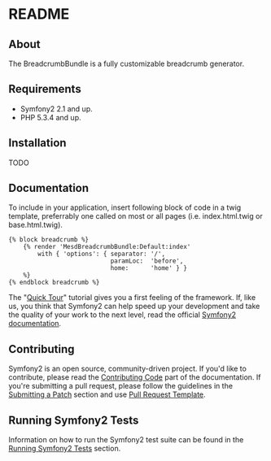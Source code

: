 README
======

About
-----

The BreadcrumbBundle is a fully customizable breadcrumb generator.

Requirements
------------

 * Symfony2 2.1 and up.
 * PHP 5.3.4 and up.

Installation
------------

TODO

Documentation
-------------

To include in your application, insert following block of code
in a twig template, preferrably one called on most or all pages
(i.e. index.html.twig or base.html.twig).

    {% block breadcrumb %}
        {% render 'MesdBreadcrumbBundle:Default:index'
            with { 'options': { separator: '/',
                                paramLoc:  'before',
                                home:      'home' } }
        %}
    {% endblock breadcrumb %}

The "[Quick Tour][2]" tutorial gives you a first feeling of the framework. If,
like us, you think that Symfony2 can help speed up your development and take
the quality of your work to the next level, read the official
[Symfony2 documentation][3].

Contributing
------------

Symfony2 is an open source, community-driven project. If you'd like to contribute,
please read the [Contributing Code][4] part of the documentation. If you're submitting
a pull request, please follow the guidelines in the [Submitting a Patch][5] section
and use [Pull Request Template][6].

Running Symfony2 Tests
----------------------

Information on how to run the Symfony2 test suite can be found in the
[Running Symfony2 Tests][7] section.

[1]: http://symfony.com/download
[2]: http://symfony.com/get_started
[3]: http://symfony.com/doc/current/
[4]: http://symfony.com/doc/current/contributing/code/index.html
[5]: http://symfony.com/doc/current/contributing/code/patches.html#check-list
[6]: http://symfony.com/doc/current/contributing/code/patches.html#make-a-pull-request
[7]: http://symfony.com/doc/master/contributing/code/tests.html